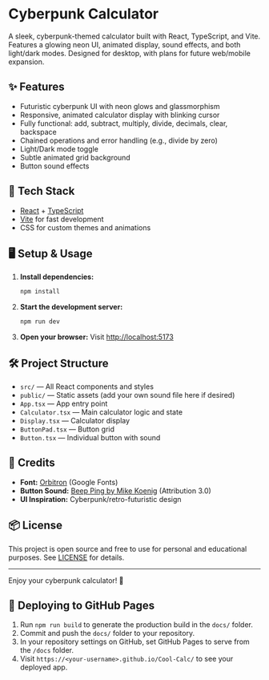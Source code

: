 # Cyberpunk Calculator

A sleek, cyberpunk-themed calculator built with React, TypeScript, and Vite. Features a glowing neon UI, animated display, sound effects, and both light/dark modes. Designed for desktop, with plans for future web/mobile expansion.

## ✨ Features
- Futuristic cyberpunk UI with neon glows and glassmorphism
- Responsive, animated calculator display with blinking cursor
- Fully functional: add, subtract, multiply, divide, decimals, clear, backspace
- Chained operations and error handling (e.g., divide by zero)
- Light/Dark mode toggle
- Subtle animated grid background
- Button sound effects

## 🚀 Tech Stack
- [React](https://react.dev/) + [TypeScript](https://www.typescriptlang.org/)
- [Vite](https://vitejs.dev/) for fast development
- CSS for custom themes and animations

## 🖥️ Setup & Usage
1. **Install dependencies:**
   ```bash
   npm install
   ```
2. **Start the development server:**
   ```bash
   npm run dev
   ```
3. **Open your browser:**
   Visit [http://localhost:5173](http://localhost:5173)

## 🛠️ Project Structure
- `src/` — All React components and styles
- `public/` — Static assets (add your own sound file here if desired)
- `App.tsx` — App entry point
- `Calculator.tsx` — Main calculator logic and state
- `Display.tsx` — Calculator display
- `ButtonPad.tsx` — Button grid
- `Button.tsx` — Individual button with sound

## 🎨 Credits
- **Font:** [Orbitron](https://fonts.google.com/specimen/Orbitron) (Google Fonts)
- **Button Sound:** [Beep Ping by Mike Koenig](https://soundbible.com/1133-Beep-Ping.html) (Attribution 3.0)
- **UI Inspiration:** Cyberpunk/retro-futuristic design

## 📦 License
This project is open source and free to use for personal and educational purposes. See [LICENSE](LICENSE) for details.

---

Enjoy your cyberpunk calculator! 🚀

## 🚀 Deploying to GitHub Pages

1. Run `npm run build` to generate the production build in the `docs/` folder.
2. Commit and push the `docs/` folder to your repository.
3. In your repository settings on GitHub, set GitHub Pages to serve from the `/docs` folder.
4. Visit `https://<your-username>.github.io/Cool-Calc/` to see your deployed app.
